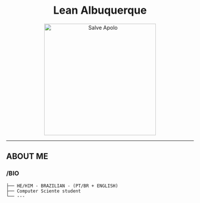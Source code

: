 <!-- README.md -->

<h1 align="center"> Lean Albuquerque </h1>

<p align="center">
  <img src="https://data.moonscdn.com/prompt/slices/3/watermarked/apollo-god-sun-background_jn77m.png" width="300px" alt="Salve Apolo">
</p>

---

## **ABOUT ME**

### **/BIO**
```plaintext
├── HE/HIM - BRAZILIAN - (PT/BR + ENGLISH)
├── Computer Sciente student
└── ---
